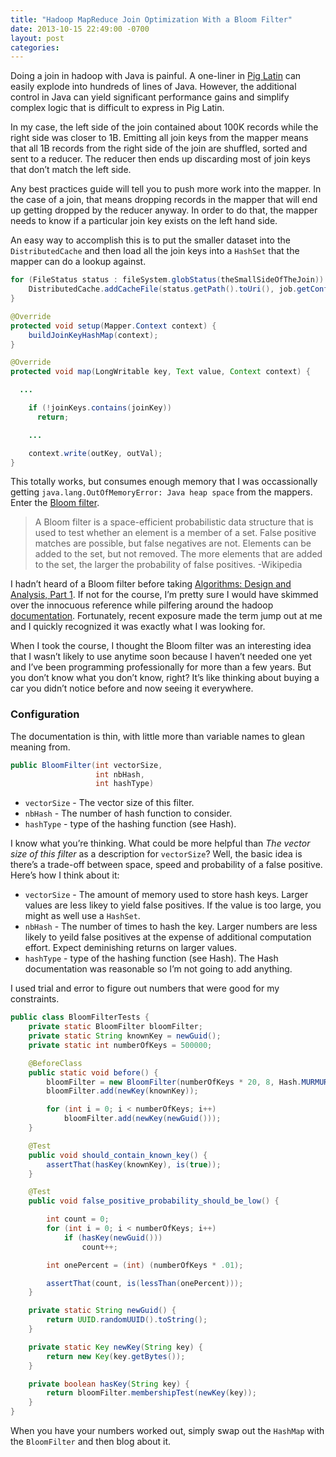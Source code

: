 ```yaml
---
title: "Hadoop MapReduce Join Optimization With a Bloom Filter"
date: 2013-10-15 22:49:00 -0700
layout: post
categories:
---
```


Doing a join in hadoop with Java is painful. A one-liner in [Pig Latin](http://pig.apache.org/) can easily explode into hundreds of lines of Java. However, the additional control in Java can yield significant performance gains and simplify complex logic that is difficult to express in Pig Latin.

In my case, the left side of the join contained about 100K records while the right side was closer to 1B. Emitting all join keys from the mapper means that all 1B records from the right side of the join are shuffled, sorted and sent to a reducer. The reducer then ends up discarding most of join keys that don’t match the left side.

Any best practices guide will tell you to push more work into the mapper. In the case of a join, that means dropping records in the mapper that will end up getting dropped by the reducer anyway. In order to do that, the mapper needs to know if a particular join key exists on the left hand side.

An easy way to accomplish this is to put the smaller dataset into the `DistributedCache` and then load all the join keys into a `HashSet` that the mapper can do a lookup against.

```java
for (FileStatus status : fileSystem.globStatus(theSmallSideOfTheJoin)) {
    DistributedCache.addCacheFile(status.getPath().toUri(), job.getConfiguration());
}
```

```java
@Override
protected void setup(Mapper.Context context) {
    buildJoinKeyHashMap(context);
}

@Override
protected void map(LongWritable key, Text value, Context context) {

  ...

    if (!joinKeys.contains(joinKey))
      return;

    ...

    context.write(outKey, outVal);
}
```

This totally works, but consumes enough memory that I was occassionally getting `java.lang.OutOfMemoryError: Java heap space` from the mappers. Enter the [Bloom filter](http://en.wikipedia.org/wiki/Bloom_filter).

> A Bloom filter is a space-efficient probabilistic data structure that is used to test whether an element is a member of a set. False positive matches are possible, but false negatives are not. Elements can be added to the set, but not removed. The more elements that are added to the set, the larger the probability of false positives. -Wikipedia

I hadn’t heard of a Bloom filter before taking [Algorithms: Design and Analysis, Part 1](https://www.coursera.org/course/algo). If not for the course, I’m pretty sure I would have skimmed over the innocuous reference while pilfering around the hadoop [documentation](http://hadoop.apache.org/docs/current/api/org/apache/hadoop/util/bloom/BloomFilter.html). Fortunately, recent exposure made the term jump out at me and I quickly recognized it was exactly what I was looking for.

When I took the course, I thought the Bloom filter was an interesting idea that I wasn’t likely to use anytime soon because I haven’t needed one yet and I’ve been programming professionally for more than a few years. But you don’t know what you don’t know, right? It’s like thinking about buying a car you didn’t notice before and now seeing it everywhere.

### Configuration

The documentation is thin, with little more than variable names to glean meaning from.

```java
public BloomFilter(int vectorSize,
                   int nbHash,
                   int hashType)
```

*   `vectorSize` - The vector size of this filter.
*   `nbHash` - The number of hash function to consider.
*   `hashType` - type of the hashing function (see Hash).

I know what you’re thinking. What could be more helpful than *The vector size of this filter* as a description for `vectorSize`? Well, the basic idea is there’s a trade-off between space, speed and probability of a false positive. Here’s how I think about it:

*   `vectorSize` - The amount of memory used to store hash keys. Larger values are less likey to yield false positives. If the value is too large, you might as well use a `HashSet`.
*   `nbHash` - The number of times to hash the key. Larger numbers are less likely to yeild false positives at the expense of additional computation effort. Expect deminishing returns on larger values.
*   `hashType` - type of the hashing function (see Hash). The Hash documentation was reasonable so I’m not going to add anything.

I used trial and error to figure out numbers that were good for my constraints.

```java
public class BloomFilterTests {
    private static BloomFilter bloomFilter;
    private static String knownKey = newGuid();
    private static int numberOfKeys = 500000;

    @BeforeClass
    public static void before() {
        bloomFilter = new BloomFilter(numberOfKeys * 20, 8, Hash.MURMUR_HASH);
        bloomFilter.add(newKey(knownKey));

        for (int i = 0; i < numberOfKeys; i++)
            bloomFilter.add(newKey(newGuid()));
    }

    @Test
    public void should_contain_known_key() {
        assertThat(hasKey(knownKey), is(true));
    }

    @Test
    public void false_positive_probability_should_be_low() {

        int count = 0;
        for (int i = 0; i < numberOfKeys; i++)
            if (hasKey(newGuid()))
                count++;

        int onePercent = (int) (numberOfKeys * .01);

        assertThat(count, is(lessThan(onePercent)));
    }

    private static String newGuid() {
        return UUID.randomUUID().toString();
    }

    private static Key newKey(String key) {
        return new Key(key.getBytes());
    }

    private boolean hasKey(String key) {
        return bloomFilter.membershipTest(newKey(key));
    }
}
```

When you have your numbers worked out, simply swap out the `HashMap` with the `BloomFilter` and then blog about it.
